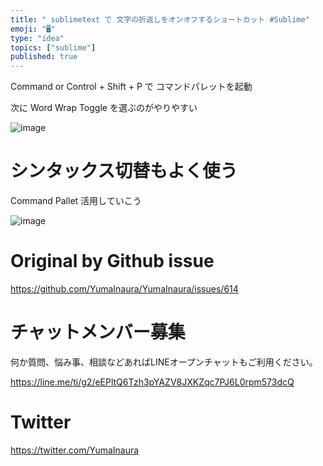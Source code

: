 ```yaml
---
title: " sublimetext で 文字の折返しをオンオフするショートカット #Sublime"
emoji: "🖥"
type: "idea"
topics: ["sublime"]
published: true
---
```


Command or Control + Shift + P で コマンドパレットを起動

次に Word Wrap Toggle を選ぶのがやりやすい

![image](https://user-images.githubusercontent.com/13635059/52930456-d21b8380-338b-11e9-9232-73220b0ee57d.png)

# シンタックス切替もよく使う

Command Pallet 活用していこう

![image](https://user-images.githubusercontent.com/13635059/52930487-faa37d80-338b-11e9-976e-f307c7b947b6.png)


# Original by Github issue

https://github.com/YumaInaura/YumaInaura/issues/614








<!-- Update From Qiita API -->

# チャットメンバー募集


何か質問、悩み事、相談などあればLINEオープンチャットもご利用ください。

https://line.me/ti/g2/eEPltQ6Tzh3pYAZV8JXKZqc7PJ6L0rpm573dcQ





# Twitter


https://twitter.com/YumaInaura


<!-- Update From Qiita API -->


